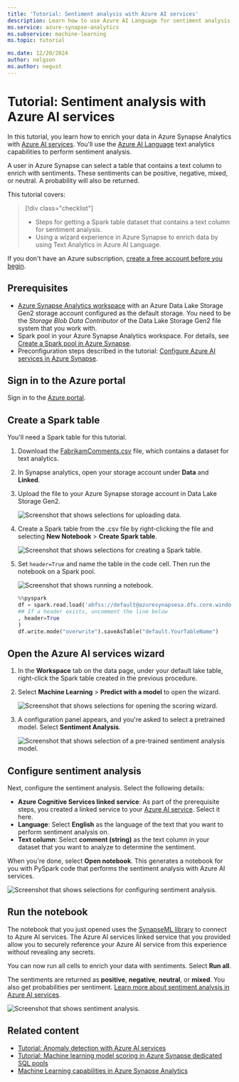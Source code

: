 ```yaml
---
title: 'Tutorial: Sentiment analysis with Azure AI services'
description: Learn how to use Azure AI Language for sentiment analysis in Azure Synapse Analytics
ms.service: azure-synapse-analytics
ms.subservice: machine-learning
ms.topic: tutorial

ms.date: 12/20/2024
author: nelgson
ms.author: negust
---
```


# Tutorial: Sentiment analysis with Azure AI services

In this tutorial, you learn how to enrich your data in Azure Synapse Analytics with [Azure AI services](/azure/ai-services/). You'll use the [Azure AI Language](/azure/ai-services/language-service/) text analytics capabilities to perform sentiment analysis. 

A user in Azure Synapse can select a table that contains a text column to enrich with sentiments. These sentiments can be positive, negative, mixed, or neutral. A probability will also be returned.

This tutorial covers:

> [!div class="checklist"]
> - Steps for getting a Spark table dataset that contains a text column for sentiment analysis.
> - Using a wizard experience in Azure Synapse to enrich data by using Text Analytics in Azure AI Language.

If you don't have an Azure subscription, [create a free account before you begin](https://azure.microsoft.com/free/).

## Prerequisites

- [Azure Synapse Analytics workspace](../get-started-create-workspace.md) with an Azure Data Lake Storage Gen2 storage account configured as the default storage. You need to be the *Storage Blob Data Contributor* of the Data Lake Storage Gen2 file system that you work with.
- Spark pool in your Azure Synapse Analytics workspace. For details, see [Create a Spark pool in Azure Synapse](../quickstart-create-sql-pool-studio.md).
- Preconfiguration steps described in the tutorial: [Configure Azure AI services in Azure Synapse](tutorial-configure-cognitive-services-synapse.md).

## Sign in to the Azure portal

Sign in to the [Azure portal](https://portal.azure.com/).

## Create a Spark table

You'll need a Spark table for this tutorial.

1. Download the [FabrikamComments.csv](https://github.com/aghonaim/datasets/blob/master/FabrikamComments.csv) file, which contains a dataset for text analytics.

1. In Synapse analytics, open your storage account under **Data** and **Linked**.

1. Upload the file to your Azure Synapse storage account in Data Lake Storage Gen2.
  
   ![Screenshot that shows selections for uploading data.](media/tutorial-cognitive-services/tutorial-cognitive-services-sentiment-00a.png)

1. Create a Spark table from the .csv file by right-clicking the file and selecting **New Notebook** > **Create Spark table**.

   ![Screenshot that shows selections for creating a Spark table.](media/tutorial-cognitive-services/tutorial-cognitive-services-sentiment-00b.png)

1. Set `header=True` and name the table in the code cell. Then run the notebook on a Spark pool.

   ![Screenshot that shows running a notebook.](media/tutorial-cognitive-services/tutorial-cognitive-services-sentiment-00c.png)

   ```python
   %%pyspark
   df = spark.read.load('abfss://default@azuresynapsesa.dfs.core.windows.net/data/FabrikamComments.csv', format='csv'
   ## If a header exists, uncomment the line below
   , header=True
   )
   df.write.mode("overwrite").saveAsTable("default.YourTableName")
   ```

<a name='open-the-cognitive-services-wizard'></a>

## Open the Azure AI services wizard

1. In the **Workspace** tab on the data page, under your default lake table, right-click the Spark table created in the previous procedure. 
1. Select **Machine Learning** > **Predict with a model** to open the wizard.

   ![Screenshot that shows selections for opening the scoring wizard.](media/tutorial-cognitive-services/tutorial-cognitive-services-sentiment-00d.png)

1. A configuration panel appears, and you're asked to select a pretrained model. Select **Sentiment Analysis**.

   ![Screenshot that shows selection of a pre-trained sentiment analysis model.](media/tutorial-cognitive-services/tutorial-cognitive-services-sentiment-choose.png)

## Configure sentiment analysis

Next, configure the sentiment analysis. Select the following details:
- **Azure Cognitive Services linked service**: As part of the prerequisite steps, you created a linked service to your [Azure AI service](tutorial-configure-cognitive-services-synapse.md). Select it here.
- **Language**: Select **English** as the language of the text that you want to perform sentiment analysis on.
- **Text column**: Select **comment (string)** as the text column in your dataset that you want to analyze to determine the sentiment.

When you're done, select **Open notebook**. This generates a notebook for you with PySpark code that performs the sentiment analysis with Azure AI services.

![Screenshot that shows selections for configuring sentiment analysis.](media/tutorial-cognitive-services/tutorial-cognitive-services-sentiment-config.png)

## Run the notebook

The notebook that you just opened uses the [SynapseML library](https://github.com/microsoft/SynapseML) to connect to Azure AI services. The Azure AI services linked service that you provided allow you to securely reference your Azure AI service from this experience without revealing any secrets.

 You can now run all cells to enrich your data with sentiments. Select **Run all**. 

The sentiments are returned as **positive**, **negative**, **neutral**, or **mixed**. You also get probabilities per sentiment. [Learn more about sentiment analysis in Azure AI services](/azure/ai-services/language-service/sentiment-opinion-mining/overview).

![Screenshot that shows sentiment analysis.](media/tutorial-cognitive-services/tutorial-cognitive-services-sentiment-notebook.png)

## Related content

- [Tutorial: Anomaly detection with Azure AI services](tutorial-cognitive-services-anomaly.md)
- [Tutorial: Machine learning model scoring in Azure Synapse dedicated SQL pools](tutorial-sql-pool-model-scoring-wizard.md)
- [Machine Learning capabilities in Azure Synapse Analytics](what-is-machine-learning.md)
